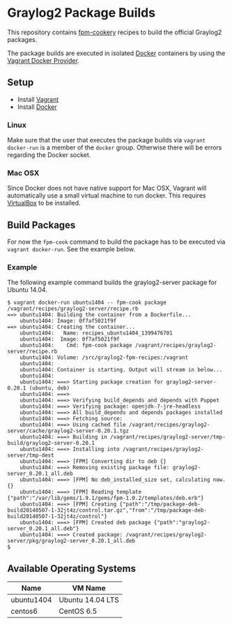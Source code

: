 Graylog2 Package Builds
=======================

This repository contains [fpm-cookery][fpm-cookery] recipes to build the
official Graylog2 packages.

The package builds are executed in isolated [Docker][docker] containers by
using the [Vagrant Docker Provider][vagrant-docker].

## Setup

* Install [Vagrant][vagrant]
* Install [Docker][docker]

### Linux

Make sure that the user that executes the package builds via
`vagrant docker-run` is a member of the `docker` group. Otherwise there will
be errors regarding the Docker socket.

### Mac OSX

Since Docker does not have native support for Mac OSX, Vagrant will
automatically use a small virtual machine to run docker. This requires
[VirtualBox][virtualbox] to be installed.

## Build Packages

For now the `fpm-cook` command to build the package has to be executed via
`vagrant docker-run`. See the example below.

### Example

The following example command builds the graylog2-server package for Ubuntu
14.04.

```
$ vagrant docker-run ubuntu1404 -- fpm-cook package /vagrant/recipes/graylog2-server/recipe.rb
==> ubuntu1404: Building the container from a Dockerfile...
    ubuntu1404: Image: 0f7af5021f9f
==> ubuntu1404: Creating the container...
    ubuntu1404:   Name: recipes_ubuntu1404_1399476701
    ubuntu1404:  Image: 0f7af5021f9f
    ubuntu1404:    Cmd: fpm-cook package /vagrant/recipes/graylog2-server/recipe.rb
    ubuntu1404: Volume: /src/graylog2-fpm-recipes:/vagrant
    ubuntu1404:
    ubuntu1404: Container is starting. Output will stream in below...
    ubuntu1404:
    ubuntu1404: ===> Starting package creation for graylog2-server-0.20.1 (ubuntu, deb)
    ubuntu1404: ===>
    ubuntu1404: ===> Verifying build_depends and depends with Puppet
    ubuntu1404: ===> Verifying package: openjdk-7-jre-headless
    ubuntu1404: ===> All build_depends and depends packages installed
    ubuntu1404: ===> Fetching source:
    ubuntu1404: ===> Using cached file /vagrant/recipes/graylog2-server/cache/graylog2-server-0.20.1.tgz
    ubuntu1404: ===> Building in /vagrant/recipes/graylog2-server/tmp-build/graylog2-server-0.20.1
    ubuntu1404: ===> Installing into /vagrant/recipes/graylog2-server/tmp-dest
    ubuntu1404: ===> [FPM] Converting dir to deb {}
    ubuntu1404: ===> Removing existing package file: graylog2-server_0.20.1_all.deb
    ubuntu1404: ===> [FPM] No deb_installed_size set, calculating now. {}
    ubuntu1404: ===> [FPM] Reading template {"path":"/var/lib/gems/1.9.1/gems/fpm-1.0.2/templates/deb.erb"}
    ubuntu1404: ===> [FPM] Creating {"path":"/tmp/package-deb-build20140507-1-32jt4z/control.tar.gz","from":"/tmp/package-deb-build20140507-1-32jt4z/control"}
    ubuntu1404: ===> [FPM] Created deb package {"path":"graylog2-server_0.20.1_all.deb"}
    ubuntu1404: ===> Created package: /vagrant/recipes/graylog2-server/pkg/graylog2-server_0.20.1_all.deb
$
```

## Available Operating Systems

| Name       | VM Name          |
|------------|------------------|
| ubuntu1404 | Ubuntu 14.04 LTS |
| centos6    | CentOS 6.5       |



[fpm-cookery]: https://github.com/bernd/fpm-cookery
[vagrant]: http://www.vagrantup.com/
[vagrant-docker]: http://docs.vagrantup.com/v2/docker/index.html
[docker]: http://docker.io/
[virtualbox]: https://www.virtualbox.org/
